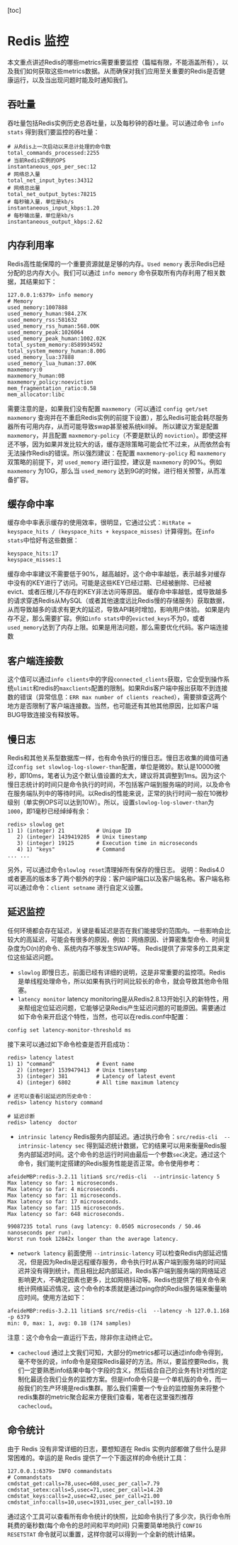 [toc]



# Redis 监控

本文重点讲述Redis的哪些metrics需要重要监控（篇幅有限，不能涵盖所有），以及我们如何获取这些metrics数据。从而确保对我们应用至关重要的Redis是否健康运行，以及当出现问题时能及时通知我们。
## 吞吐量
吞吐量包括Redis实例历史总吞吐量，以及每秒钟的吞吐量。可以通过命令 `info stats` 得到我们要监控的吞吐量：
```
# 从Rdis上一次启动以来总计处理的命令数
total_commands_processed:2255
# 当前Redis实例的OPS
instantaneous_ops_per_sec:12
# 网络总入量
total_net_input_bytes:34312
# 网络总出量
total_net_output_bytes:78215
# 每秒输入量，单位是kb/s
instantaneous_input_kbps:1.20
# 每秒输出量，单位是kb/s
instantaneous_output_kbps:2.62
```


## 内存利用率

Redis高性能保障的一个重要资源就是足够的内存。`Used memory` 表示Redis已经分配的总内存大小。我们可以通过 `info memory` 命令获取所有内存利用了相关数据，其结果如下：
```
127.0.0.1:6379> info memory
# Memory
used_memory:1007888
used_memory_human:984.27K
used_memory_rss:581632
used_memory_rss_human:568.00K
used_memory_peak:1026064
used_memory_peak_human:1002.02K
total_system_memory:8589934592
total_system_memory_human:8.00G
used_memory_lua:37888
used_memory_lua_human:37.00K
maxmemory:0
maxmemory_human:0B
maxmemory_policy:noeviction
mem_fragmentation_ratio:0.58
mem_allocator:libc
```
需要注意的是，如果我们没有配置 `maxmemory`（可以通过 `config get/set maxmemory` 查询并在不重启Redis实例的前提下设置），那么Redis可能会耗尽服务器所有可用内存，从而可能导致swap甚至被系统kill掉。
所以建议方案是配置 `maxmemory`，并且配置 `maxmemory-policy`（不要是默认的 `noviction`）。即使这样还不够，因为如果并发比较大的话，缓存逐除策略可能会忙不过来，从而依然会有无法操作Redis的错误。所以强烈建议：在配置 `maxmemory-policy` 和    `maxmemory` 双策略的前提下，对 `used_memory` 进行监控，建议是 `maxmemory` 的90%。例如 `maxmemory` 为10G，那么当 `used_memory` 达到9G的时候，进行相关预警，从而准备扩容。



## 缓存命中率

缓存命中率表示缓存的使用效率，很明显，它通过公式：`HitRate = keyspace_hits / (keyspace_hits + keyspace_misses)` 计算得到。在`info stats`中恰好有这些数据：
```
keyspace_hits:17
keyspace_misses:1
```
缓存命中率建议不需要低于90%，越高越好。这个命中率越低，表示越多对缓存中没有的KEY进行了访问。可能是这些KEY已经过期、已经被删除、已经被evict、或者压根儿不存在的KEY非法访问等原因。
缓存命中率越低，或导致越多的请求穿透Redis从MySQL（或者其他速度远比Redis慢的存储服务）获取数据，从而导致越多的请求有更大的延迟，导致API耗时增加，影响用户体验。
如果是内存不足，那么需要扩容。例如`info stats`中的`evicted_keys`不为0，或者`used_memory`达到了内存上限。如果是用法问题，那么需要优化代码。客户端连接数



## 客户端连接数

这个值可以通过`info clients`中的字段`connected_clients`获取，它会受到操作系统`ulimit`和redis的`maxclients`配置的限制。如果Rdis客户端中报出获取不到连接数的错误（异常信息：`ERR max number of clients reached`），需要排查这两个地方是否限制了客户端连接数。当然，也可能还有其他其他原因，比如客户端BUG导致连接没有释放等。



## 慢日志

Redis和其他关系型数据库一样，也有命令执行的慢日志。慢日志收集的阈值可通过`config set slowlog-log-slower-than`配置，单位是微妙。默认是10000微秒，即10ms，笔者认为这个默认值设置的太大，建议将其调整到1ms。因为这个慢日志统计的时间只是命令执行的时间，不包括客户端到服务端的时间，以及命令在服务端队列中的等待时间。以Redis的性能来说，正常的执行时间一般在10微秒级别（单实例OPS可以达到10W）。所以，设置`slowlog-log-slower-than`为`1000`，即1毫秒已经绰绰有余：
```
redis> slowlog get 
1) 1) (integer) 21          # Unique ID
   2) (integer) 1439419285  # Unix timestamp
   3) (integer) 19125       # Execution time in microseconds
   4) 1) "keys"             # Command
... ...
```
另外，可以通过命令`slowlog reset`清理掉所有保存的慢日志。
说明：Redis4.0或者更高的版本多了两个额外的字段：客户端IP端口以及客户端名称。客户端名称可以通过命令：`client setname` 进行自定义设置。



## 延迟监控

任何环境都会存在延迟，关键是看延迟是否在我们能接受的范围内。一些影响会比较大的高延迟，可能会有很多的原因，例如：网络原因、计算密集型命令、时间复杂度为O(n)的命令、系统内存不够发生SWAP等。
Redis提供了非常多的工具来定位这些延迟问题。
- `slowlog`
即慢日志，前面已经有详细的说明，这是非常重要的监控项。Redis是单线程处理命令，所以如果有执行时间比较长的命令，就会导致其他命令阻塞。
- `latency monitor`
latency monitoring是从Redis2.8.13开始引入的新特性，用来帮组定位延迟问题，它能够记录Redis产生延迟问题的可能原因。需要通过如下命令来开启这个特性，当然，也可以在redis.conf中配置：
```
config set latency-monitor-threshold ms
```
接下来可以通过如下命令检查是否开启成功：
```
redis> latency latest
1) 1) "command"             # Event name
   2) (integer) 1539479413  # Unix timestamp
   3) (integer) 381         # Latency of latest event
   4) (integer) 6802        # All time maximum latency

# 还可以查看引起延迟的历史命令：
redis> latency history command

# 延迟诊断
redis> latency  doctor
```
- `intrinsic latency`
Redis服务内部延迟。通过执行命令：`src/redis-cli  --intrinsic-latency sec` 得到延迟统计数据，它的结果可以用来衡量Redis服务内部延迟时间。这个命令的总运行时间由最后一个参数`sec`决定。通过这个命令，我们能判定搭建的Redis服务性能是否正常。命令使用参考：
```
afeideMBP:redis-3.2.11 litian$ src/redis-cli  --intrinsic-latency 5
Max latency so far: 1 microseconds.
Max latency so far: 4 microseconds.
Max latency so far: 11 microseconds.
Max latency so far: 17 microseconds.
Max latency so far: 115 microseconds.
Max latency so far: 648 microseconds.

99087235 total runs (avg latency: 0.0505 microseconds / 50.46 nanoseconds per run).
Worst run took 12842x longer than the average latency.
```
- `network latency`
前面使用 `--intrinsic-latency` 可以检查Redis内部延迟情况，但是因为Redis是远程缓存服务，命令执行时从客户端到服务端的时间延迟并没有得到统计。而且相比起内部延迟，Redis客户端到服务端的网络延迟影响更大，不确定因素也更多，比如网络抖动等。Redis也提供了相关命令来统计网络延迟情况，这个命令的本质就是通过ping你的Redis服务端来衡量响应时间。使用方法如下：
```
afeideMBP:redis-3.2.11 litian$ src/redis-cli  --latency -h 127.0.1.168 -p 6379
min: 0, max: 1, avg: 0.18 (174 samples)
```
注意：这个命令会一直运行下去，除非你主动终止它。
- `cachecloud`
通过上文我们可知，大部分的metrics都可以通过info命令得到，毫不夸张的说，info命令是窥探Redis最好的方法。所以，要监控要Redis，我们一定要熟悉info结果中每个字段的含义，然后结合自己的业务有针对性的定制化最适合我们业务的监控方案。但是info命令只是一个单机版的命令，而一般我们的生产环境是redis集群。那么我们需要一个专业的监控服务来将整个redis集群的metric聚合起来方便我们查看，笔者在这里强烈推荐`cachecloud`。



## 命令统计

由于 Redis 没有非常详细的日志，要想知道在 Redis 实例内部都做了些什么是非常困难的。幸运的是 Redis 提供了一个下面这样的命令统计工具：
```
127.0.0.1:6379> INFO commandstats
# Commandstats
cmdstat_get:calls=78,usec=608,usec_per_call=7.79
cmdstat_setex:calls=5,usec=71,usec_per_call=14.20
cmdstat_keys:calls=2,usec=42,usec_per_call=21.00
cmdstat_info:calls=10,usec=1931,usec_per_call=193.10
```
通过这个工具可以查看所有命令统计的快照，比如命令执行了多少次，执行命令所耗费的毫秒数(每个命令的总时间和平均时间)
只需要简单地执行 `CONFIG RESETSTAT` 命令就可以重置，这样你就可以得到一个全新的统计结果。